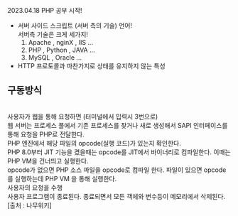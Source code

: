 2023.04.18 PHP 공부 시작!
 - 서버 사이드 스크립트 (서버 측의 기술) 언어!<br>
   서버측 기술은 크게 세가지!
   1. Apache , nginX , IIS ...
   2. PHP , Python , JAVA ...
   3. MySQL , Oracle ...
 - HTTP 프로토콜과 마찬가지로 상태를 유지하지 않는 특성

<h2>구동방식</h2><br>
사용자가 웹을 통해 요청하면 (터미널에서 입력시 3번으로)<br>
웹 서버는 프로세스 풀에서 기존 프로세스를 찾거나 새로 생성해서 SAPI 인터페이스를 통해 요청을 PHP로 전달한다.<br>
PHP 엔진에서 해당 파일의 opcode(실행 코드)가 있는지 확인한다.<br>
PHP 8.0부터 JIT 기능을 켰을때는 opcode를 JIT에서 바이너리로 컴파일한다. 이때는 PHP VM을 건너띄고 실행한다.<br>
opcode가 없으면 PHP 소스 파일을 opcode로 컴파일 한다. 파일이 있으면 opcode 를 실행하는데 PHP VM 을 통해 실행한다.<br>
사용자의 요청을 수행<br>
사용자 프로그램이 종료된다. 종료되면서 모든 객체와 변수등이 메모리에서 삭제된다.  [출처 : 나무위키]<br>

